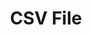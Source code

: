 ---
title: "CSV File"
weight: 1
menu:
  guides:
    parent: "cloud_data_source_types"
    title: "CSV File"
---
